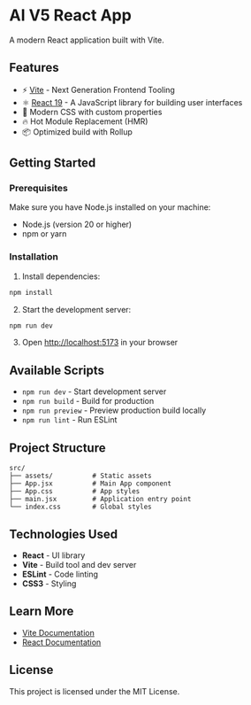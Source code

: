 # AI V5 React App

A modern React application built with Vite.

## Features

- ⚡️ [Vite](https://vitejs.dev/) - Next Generation Frontend Tooling
- ⚛️ [React 19](https://reactjs.org/) - A JavaScript library for building user interfaces
- 🎨 Modern CSS with custom properties
- 🔥 Hot Module Replacement (HMR)
- 📦 Optimized build with Rollup

## Getting Started

### Prerequisites

Make sure you have Node.js installed on your machine:
- Node.js (version 20 or higher)
- npm or yarn

### Installation

1. Install dependencies:
```bash
npm install
```

2. Start the development server:
```bash
npm run dev
```

3. Open [http://localhost:5173](http://localhost:5173) in your browser

## Available Scripts

- `npm run dev` - Start development server
- `npm run build` - Build for production
- `npm run preview` - Preview production build locally
- `npm run lint` - Run ESLint

## Project Structure

```
src/
├── assets/          # Static assets
├── App.jsx          # Main App component
├── App.css          # App styles
├── main.jsx         # Application entry point
└── index.css        # Global styles
```

## Technologies Used

- **React** - UI library
- **Vite** - Build tool and dev server
- **ESLint** - Code linting
- **CSS3** - Styling

## Learn More

- [Vite Documentation](https://vitejs.dev/)
- [React Documentation](https://reactjs.org/)

## License

This project is licensed under the MIT License.
